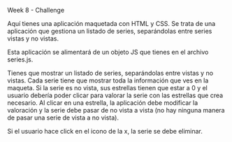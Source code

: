 Week 8 - Challenge

Aquí tienes una aplicación maquetada con HTML y CSS. Se trata de una aplicación que gestiona un listado de series, separándolas entre series vistas y no vistas.

Esta aplicación se alimentará de un objeto JS que tienes en el archivo series.js.

Tienes que mostrar un listado de series, separándolas entre vistas y no vistas. Cada serie tiene que mostrar toda la información que ves en la maqueta. Si la serie es no vista, sus estrellas tienen que estar a 0 y el usuario debería poder clicar para valorar la serie con las estrellas que crea necesario. Al clicar en una estrella, la aplicación debe modificar la valoración y la serie debe pasar de no vista a vista (no hay ninguna manera de pasar una serie de vista a no vista).

Si el usuario hace click en el icono de la x, la serie se debe eliminar.